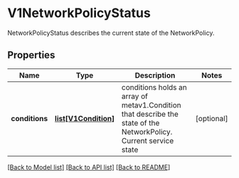 # V1NetworkPolicyStatus

NetworkPolicyStatus describes the current state of the NetworkPolicy.

## Properties
Name | Type | Description | Notes
------------ | ------------- | ------------- | -------------
**conditions** | [**list[V1Condition]**](V1Condition.md) | conditions holds an array of metav1.Condition that describe the state of the NetworkPolicy. Current service state | [optional] 

[[Back to Model list]](../README.md#documentation-for-models) [[Back to API list]](../README.md#documentation-for-api-endpoints) [[Back to README]](../README.md)


